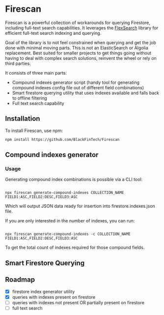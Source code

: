 # Firescan

Firescan is a powerful collection of workarounds for querying Firestore, including full-text search capabilities. It leverages the [FlexSearch](https://github.com/nextapps-de/flexsearch) library for efficient full-text search indexing and querying.

Goal of the library is to not feel constrained when querying and get the job done with minimal moving parts. This is not an ElasticSearch or Algolia replacement. Best suited for smaller projects to get things going without having to deal with complex search solutions, reinvent the wheel or rely on third parties.

It consists of three main parts:
- Compound indexes generator script (handy tool for generating compound indexes config file out of different field combinations)
- Smart firestore querying utility that uses indexes available and falls back to offline filtering
- Full text search capability

## Installation

To install Firescan, use npm:

```sh
npm install https://github.com/BlackFinTech/Firescan
```

## Compound indexes generator

### Usage

Generating compound index combinations is possible via a CLI tool:

```

npx firescan generate-compound-indexes COLLECTION_NAME FIELD1:ASC,FIELD2:DESC,FIELD3:ASC

```

Which will output JSON data ready for insertion into firestore.indexes.json file.

If you are only interested in the number of indexes, you can run:

```

npx firescan generate-compound-indexes -c COLLECTION_NAME FIELD1:ASC,FIELD2:DESC,FIELD3:ASC

```

To get the total count of indexes required for those compound fields.

## Smart Firestore Querying



## Roadmap

- [x] firestore index generator utility
- [x] queries with indexes present on firestore
- [ ] queries with indexes not present OR partially present on firestore
- [ ] full text search